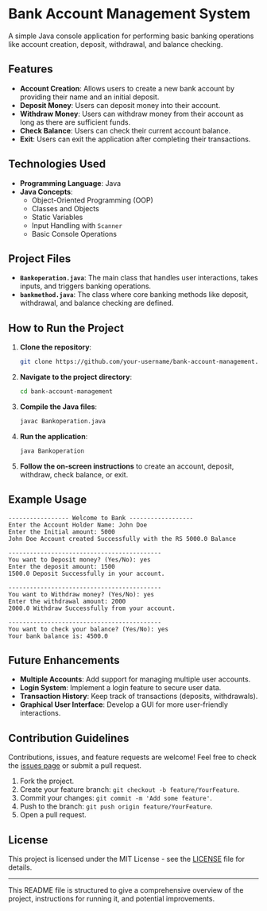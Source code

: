 # Bank Account Management System

A simple Java console application for performing basic banking operations like account creation, deposit, withdrawal, and balance checking.

## Features

- **Account Creation**: Allows users to create a new bank account by providing their name and an initial deposit.
- **Deposit Money**: Users can deposit money into their account.
- **Withdraw Money**: Users can withdraw money from their account as long as there are sufficient funds.
- **Check Balance**: Users can check their current account balance.
- **Exit**: Users can exit the application after completing their transactions.

## Technologies Used

- **Programming Language**: Java
- **Java Concepts**:
  - Object-Oriented Programming (OOP)
  - Classes and Objects
  - Static Variables
  - Input Handling with `Scanner`
  - Basic Console Operations

## Project Files

- **`Bankoperation.java`**: The main class that handles user interactions, takes inputs, and triggers banking operations.
- **`bankmethod.java`**: The class where core banking methods like deposit, withdrawal, and balance checking are defined.

## How to Run the Project

1. **Clone the repository**:
   ```bash
   git clone https://github.com/your-username/bank-account-management.git
   ```

2. **Navigate to the project directory**:
   ```bash
   cd bank-account-management
   ```

3. **Compile the Java files**:
   ```bash
   javac Bankoperation.java
   ```

4. **Run the application**:
   ```bash
   java Bankoperation
   ```

5. **Follow the on-screen instructions** to create an account, deposit, withdraw, check balance, or exit.

## Example Usage

```
----------------- Welcome to Bank ------------------
Enter the Account Holder Name: John Doe
Enter the Initial amount: 5000
John Doe Account created Successfully with the RS 5000.0 Balance

-------------------------------------------
You want to Deposit money? (Yes/No): yes
Enter the deposit amount: 1500
1500.0 Deposit Successfully in your account.

-------------------------------------------
You want to Withdraw money? (Yes/No): yes
Enter the withdrawal amount: 2000
2000.0 Withdraw Successfully from your account.

-------------------------------------------
You want to check your balance? (Yes/No): yes
Your bank balance is: 4500.0
```

## Future Enhancements

- **Multiple Accounts**: Add support for managing multiple user accounts.
- **Login System**: Implement a login feature to secure user data.
- **Transaction History**: Keep track of transactions (deposits, withdrawals).
- **Graphical User Interface**: Develop a GUI for more user-friendly interactions.

## Contribution Guidelines

Contributions, issues, and feature requests are welcome! Feel free to check the [issues page](#) or submit a pull request.

1. Fork the project.
2. Create your feature branch: `git checkout -b feature/YourFeature`.
3. Commit your changes: `git commit -m 'Add some feature'`.
4. Push to the branch: `git push origin feature/YourFeature`.
5. Open a pull request.

## License

This project is licensed under the MIT License - see the [LICENSE](LICENSE) file for details.

---

This README file is structured to give a comprehensive overview of the project, instructions for running it, and potential improvements.
